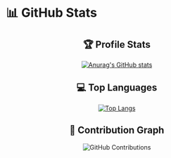 # 📊 GitHub Stats

<div align="center" style="width: 100%">

## 🏆 Profile Stats  
[![Anurag's GitHub stats](https://github-readme-stats.vercel.app/api?username=Ubanillx&show_icons=true&theme=default&hide_border=true&include_all_commits=true&count_private=true&line_height=24&custom_title=My%20GitHub%20Stats&card_width=500)](https://github.com/anuraghazra/github-readme-stats)

## 💻 Top Languages  
[![Top Langs](https://github-readme-stats.vercel.app/api/top-langs/?username=Ubanillx&layout=compact&theme=default&hide_border=true&langs_count=6&card_width=500)](https://github.com/anuraghazra/github-readme-stats)

## 🌟 Contribution Graph  
![GitHub Contributions](https://github-readme-activity-graph.vercel.app/graph?username=Ubanillx&theme=github-light&hide_border=true&area=true&height=300&width=500)

</div>
